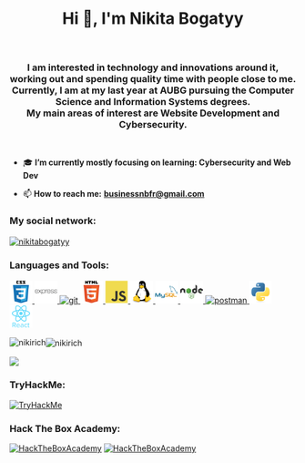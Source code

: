 <h1 align="center">Hi 👋, I'm Nikita Bogatyy</h1>
<br>
<h3 align="center">I am interested in technology and innovations around it, working out and spending quality time with people close to me.<br>
Currently, I am at my last year at AUBG pursuing the Computer Science and Information Systems degrees.<br>
My main areas of interest are Website Development and Cybersecurity.
</h3>
<br>

- 🎓 **I’m currently mostly focusing on learning: Cybersecurity and Web Dev**

- 📫 **How to reach me:** **businessnbfr@gmail.com**
<p align="left">
<h3>My social network:</h3><a href="https://linkedin.com/in/nikitabogatyy" target="blank">
<img align="center" src="https://raw.githubusercontent.com/rahuldkjain/github-profile-readme-generator/master/src/images/icons/Social/linked-in-alt.svg" alt="nikitabogatyy" height="30" width="40" /></a>
</p>


<h3 align="left">Languages and Tools:</h3>
<p align="left"> <a href="https://www.w3schools.com/css/" target="_blank" rel="noreferrer"> <img src="https://raw.githubusercontent.com/devicons/devicon/master/icons/css3/css3-original-wordmark.svg" alt="css3" width="40" height="40"/> </a> <a href="https://expressjs.com" target="_blank" rel="noreferrer"> <img src="https://raw.githubusercontent.com/devicons/devicon/master/icons/express/express-original-wordmark.svg" alt="express" width="40" height="40"/> </a> <a href="https://git-scm.com/" target="_blank" rel="noreferrer"> <img src="https://www.vectorlogo.zone/logos/git-scm/git-scm-icon.svg" alt="git" width="40" height="40"/> </a> <a href="https://www.w3.org/html/" target="_blank" rel="noreferrer"> <img src="https://raw.githubusercontent.com/devicons/devicon/master/icons/html5/html5-original-wordmark.svg" alt="html5" width="40" height="40"/> </a> <a href="https://developer.mozilla.org/en-US/docs/Web/JavaScript" target="_blank" rel="noreferrer"> <img src="https://raw.githubusercontent.com/devicons/devicon/master/icons/javascript/javascript-original.svg" alt="javascript" width="40" height="40"/> </a> <a href="https://www.linux.org/" target="_blank" rel="noreferrer"> <img src="https://raw.githubusercontent.com/devicons/devicon/master/icons/linux/linux-original.svg" alt="linux" width="40" height="40"/> </a> <a href="https://www.mysql.com/" target="_blank" rel="noreferrer"> <img src="https://raw.githubusercontent.com/devicons/devicon/master/icons/mysql/mysql-original-wordmark.svg" alt="mysql" width="40" height="40"/> </a> <a href="https://nodejs.org" target="_blank" rel="noreferrer"> <img src="https://raw.githubusercontent.com/devicons/devicon/master/icons/nodejs/nodejs-original-wordmark.svg" alt="nodejs" width="40" height="40"/> </a> <a href="https://postman.com" target="_blank" rel="noreferrer"> <img src="https://www.vectorlogo.zone/logos/getpostman/getpostman-icon.svg" alt="postman" width="40" height="40"/> </a> <a href="https://www.python.org" target="_blank" rel="noreferrer"> <img src="https://raw.githubusercontent.com/devicons/devicon/master/icons/python/python-original.svg" alt="python" width="40" height="40"/> </a> <a href="https://reactjs.org/" target="_blank" rel="noreferrer"> <img src="https://raw.githubusercontent.com/devicons/devicon/master/icons/react/react-original-wordmark.svg" alt="react" width="40" height="40"/> </a> </p>

<p><img align="left" src="https://github-readme-stats-vlr5-nikirich.vercel.app/api/top-langs?username=nikirich&theme=blue-green&show_icons=true&locale=en&layout=compact" alt="nikirich" /></p>

<p><img align="center" src="https://github-readme-stats-vlr5-nikirich.vercel.app/api?username=nikirich&theme=blue-green&include_all_commits=true&show_icons=true&locale=en" alt="nikirich" /></p>

<p><img align="center" src="https://streak-stats.demolab.com?user=nikirich&theme=soft-green&border_radius=5&card_width=500" /></p>

<h3 align="left">TryHackMe:</h3>


<a href="https://tryhackme.com/p/NikiRich" target="_blank"><img src="https://tryhackme-badges.s3.amazonaws.com/NikiRich.png?8" alt="TryHackMe"></a>
<h3 align="left">Hack The Box Academy:</h3>

<a href="https://drive.google.com/file/d/17Asy_C5GQ09calY56602J8T6iE34xSgA/view?usp=sharing" target="_blank"><img src="https://github.com/NikiRich/nikirich/assets/114956766/3c70c950-22dc-463a-a2ff-26b0b596d451" alt="HackTheBoxAcademy"></a>
<a href="https://drive.google.com/file/d/17Asy_C5GQ09calY56602J8T6iE34xSgA/view?usp=sharing" target="_blank"><img src="https://github.com/NikiRich/nikirich/assets/114956766/2fda0510-20ee-4758-ba9b-9641b4ac07a2" alt="HackTheBoxAcademy"></a>

